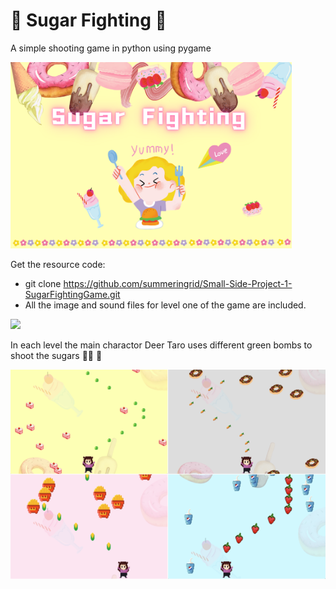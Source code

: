 # 🍩 Sugar Fighting 🍰
A simple shooting game in python using pygame

<img src = "image/SugarFighting_cover.png" width="450" >


Get the resource code:
- git clone https://github.com/summeringrid/Small-Side-Project-1-SugarFightingGame.git
- All the image and sound files for level one of the game are included.

<img src = "image/demoB.gif" width="450" >


In each level the main charactor Deer Taro uses different green bombs to shoot the sugars 🍭🔫 🥦 

![](image/Sugar%20Fighting3.png)
